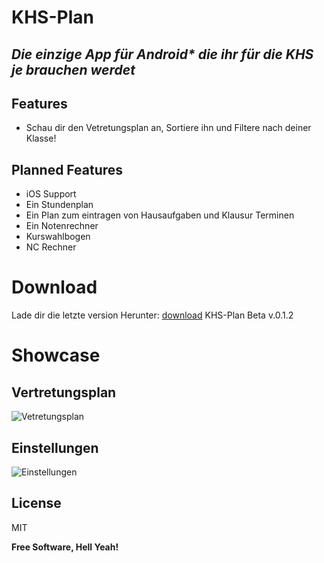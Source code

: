 # KHS-Plan

## _Die einzige App für Android* die ihr für die KHS je brauchen werdet_

## Features

- Schau dir den Vetretungsplan an, Sortiere ihn und Filtere nach deiner Klasse!

## Planned Features

- iOS Support
- Ein Stundenplan
- Ein Plan zum eintragen von Hausaufgaben und Klausur Terminen
- Ein Notenrechner
- Kurswahlbogen
- NC Rechner

# Download

Lade dir die letzte version Herunter: [download] KHS-Plan Beta v.0.1.2

# Showcase

## Vertretungsplan

![Vetretungsplan](https://github.com/KHSplan/KHS-Plan/blob/master/Preview/Screenshot_1641141637.png)

## Einstellungen

![Einstellungen](https://github.com/KHSplan/KHS-Plan/blob/master/Preview/Screenshot_1641141650.png)

## License

MIT

**Free Software, Hell Yeah!**


[download]:<https://github.com/KHSplan/KHS-Plan/releases/tag/v0.1.2>